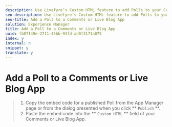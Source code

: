 ```yaml
---
description: Use Livefyre’s Custom HTML feature to add Polls to your Comments or Live Blog Apps.
seo-description: Use Livefyre’s Custom HTML feature to add Polls to your Comments or Live Blog Apps.
seo-title: Add a Poll to a Comments or Live Blog App
solution: Experience Manager
title: Add a Poll to a Comments or Live Blog App
uuid: fb87149e-2711-45bb-93fd-ad0f3171a075
index: y
internal: n
snippet: y
translate: y
---
```


# Add a Poll to a Comments or Live Blog App


>1. Copy the embed code for a published Poll from the App Manager page or from the dialog presented when you click ** `Publish` **.
>1. Paste the embed code into the ** `Custom HTML` ** field of your Comments or Live Blog App.
